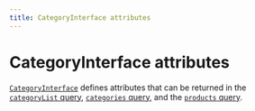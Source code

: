 ```yaml
---
title: CategoryInterface attributes
---
```


# CategoryInterface attributes

[`CategoryInterface`](https://developer.adobe.com/commerce/webapi/graphql-api/beta/index.html#definition-CategoryInterface) defines attributes that can be returned in the [`categoryList` query](../queries/category-list.md), [`categories` query](../queries/categories.md), and the [`products` query](../queries/products.md).
